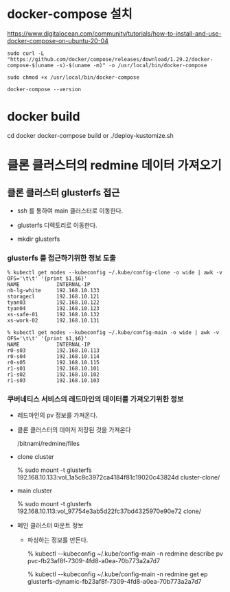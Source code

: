 # docker-compose 설치

https://www.digitalocean.com/community/tutorials/how-to-install-and-use-docker-compose-on-ubuntu-20-04

    sudo curl -L "https://github.com/docker/compose/releases/download/1.29.2/docker-compose-$(uname -s)-$(uname -m)" -o /usr/local/bin/docker-compose

    sudo chmod +x /usr/local/bin/docker-compose

    docker-compose --version

# docker build

cd docker
docker-compose build or ./deploy-kustomize.sh

# 클론 클러스터의 redmine 데이터 가져오기

## 클론 클러스터 glusterfs 접근

- ssh 를 통하여 main 클러스터로 이동한다.

- glusterfs 디렉토리로 이동한다.

- mkdir glusterfs

### glusterfs 를 접근하기위한 정보 도출

    % kubectl get nodes --kubeconfig ~/.kube/config-clone -o wide | awk -v OFS='\t\t' '{print $1,$6}' 
    NAME            INTERNAL-IP
    nb-lg-white     192.168.10.133
    storagecl       192.168.10.121
    tyan03          192.168.10.122
    tyan04          192.168.10.123
    xs-safe-01      192.168.10.132
    xs-work-02      192.168.10.131

    % kubectl get nodes --kubeconfig ~/.kube/config-main -o wide | awk -v OFS='\t\t' '{print $1,$6}'
    NAME            INTERNAL-IP
    r0-s03          192.168.10.113
    r0-s04          192.168.10.114
    r0-s05          192.168.10.115
    r1-s01          192.168.10.101
    r1-s02          192.168.10.102
    r1-s03          192.168.10.103

### 쿠버네티스 서비스의 레드마인의 데이터를 가져오기위한 정보

- 레드마인의 pv 정보를 가져온다.

- 클론 클러스터의 데이저 저장된 것을 가져온다

    /bitnami/redmine/files

- clone cluster 

    % sudo mount -t glusterfs 192.168.10.133:vol_1a5c8c3972ca4184f81c19020c43824d cluster-clone/

- main cluster 

    % sudo mount -t glusterfs 192.168.10.113:vol_97754e3ab5d22fc37bd4325970e90e72 clone/

- 메인 클러스터 마운트 정보
  * 파싱하는 정보를 만든다. 

    % kubectl --kubeconfig ~/.kube/config-main -n redmine describe pv pvc-fb23af8f-7309-4fd8-a0ea-70b773a2a7d7 

    % kubectl --kubeconfig ~/.kube/config-main -n redmine get ep glusterfs-dynamic-fb23af8f-7309-4fd8-a0ea-70b773a2a7d7

